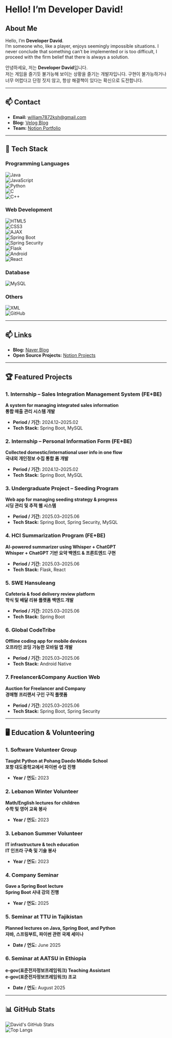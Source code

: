 # Hello! I’m Developer David! 

## About Me  

Hello, I’m **Developer David**.  
I’m someone who, like a player, enjoys seemingly impossible situations. I never conclude that something can’t be implemented or is too difficult, I proceed with the firm belief that there is always a solution.  

안녕하세요, 저는 **Developer David**입니다.  
저는 게임을 즐기듯 불가능해 보이는 상황을 즐기는 개발자입니다. 구현이 불가능하거나 너무 어렵다고 단정 짓지 않고, 항상 해결책이 있다는 확신으로 도전합니다.

---

## 📫 Contact  

- **Email:** [william7872ksh@gmail.com](mailto:william7872ksh@gmail.com)  
- **Blog:** [Velog Blog](https://velog.io/@ksh01p/series)  
- **Team:** [Notion Portfolio](https://lac0236.notion.site/forhim)

---

## 🔧 Tech Stack  

### Programming Languages   
![Java](https://img.shields.io/badge/Java-007396?style=for-the-badge&logo=java&logoColor=white)  
![JavaScript](https://img.shields.io/badge/JavaScript-F7DF1E?style=for-the-badge&logo=javascript&logoColor=black)  
![Python](https://img.shields.io/badge/Python-3776AB?style=for-the-badge&logo=python&logoColor=white)  
![C](https://img.shields.io/badge/C-00599C?style=for-the-badge&logo=c&logoColor=white)  
![C++](https://img.shields.io/badge/C++-00599C?style=for-the-badge&logo=cplusplus&logoColor=white)

### Web Development  
![HTML5](https://img.shields.io/badge/HTML5-E34F26?style=flat-square&logo=html5&logoColor=white)  
![CSS3](https://img.shields.io/badge/CSS3-1572B6?style=flat-square&logo=css3&logoColor=white)  
![AJAX](https://img.shields.io/badge/AJAX-00599C?style=for-the-badge&logo=ajax&logoColor=white)  
![Spring Boot](https://img.shields.io/badge/Spring%20Boot-6DB33F?style=for-the-badge&logo=springboot&logoColor=white)  
![Spring Security](https://img.shields.io/badge/Spring%20Security-6DB33F?style=for-the-badge&logo=springsecurity&logoColor=white)  
![Flask](https://img.shields.io/badge/Flask-000000?style=for-the-badge&logo=flask&logoColor=white)  
![Android](https://img.shields.io/badge/Android-3DDC84?style=for-the-badge&logo=android&logoColor=white)  
![React](https://img.shields.io/badge/React-61DAFB?style=for-the-badge&logo=react&logoColor=black)

### Database    
![MySQL](https://img.shields.io/badge/MySQL-4479A1?style=for-the-badge&logo=mysql&logoColor=white)

### Others  
![XML](https://img.shields.io/badge/XML-FF6600?style=for-the-badge&logo=xml&logoColor=white)  
![GitHub](https://img.shields.io/badge/GitHub-181717?style=for-the-badge&logo=github&logoColor=white)

---

## 📫 Links  

- **Blog:** [Naver Blog](https://blog.naver.com/factory_ksh)  
- **Open Source Projects:** [Notion Projects](https://lac0236.notion.site/forhim)

---

## 🏆 Featured Projects  

### 1. Internship – Sales Integration Management System (FE+BE)  
**A system for managing integrated sales information**  
**통합 매출 관리 시스템 개발**  
- **Period / 기간:** 2024.12–2025.02  
- **Tech Stack:** Spring Boot, MySQL

### 2. Internship – Personal Information Form (FE+BE)  
**Collected domestic/international user info in one flow**  
**국내외 개인정보 수집 통합 폼 개발**  
- **Period / 기간:** 2024.12–2025.02  
- **Tech Stack:** Spring Boot, MySQL

### 3. Undergraduate Project – Seeding Program  
**Web app for managing seeding strategy & progress**  
**시딩 관리 및 추적 웹 시스템**  
- **Period / 기간:** 2025.03–2025.06  
- **Tech Stack:** Spring Boot, Spring Security, MySQL

### 4. HCI Summarization Program (FE+BE)  
**AI-powered summarizer using Whisper + ChatGPT**  
**Whisper + ChatGPT 기반 요약 백엔드 & 프론트엔드 구현**  
- **Period / 기간:** 2025.03–2025.06  
- **Tech Stack:** Flask, React

### 5. SWE Hansuleang  
**Cafeteria & food delivery review platform**  
**학식 및 배달 리뷰 플랫폼 백엔드 개발**  
- **Period / 기간:** 2025.03–2025.06  
- **Tech Stack:** Spring Boot

### 6. Global CodeTribe  
**Offline coding app for mobile devices**  
**오프라인 코딩 가능한 모바일 앱 개발**  
- **Period / 기간:** 2025.03–2025.06  
- **Tech Stack:** Android Native

### 7. Freelancer&Company Auction Web  
**Auction for Freelancer and Company**  
**경매형 프리랜서 구인 구직 플랫폼**  
- **Period / 기간:** 2025.03–2025.06  
- **Tech Stack:** Spring Boot, Spring Security
---

## 🖥️ Education & Volunteering  

### 1. Software Volunteer Group  
**Taught Python at Pohang Daedo Middle School**  
**포항 대도중학교에서 파이썬 수업 진행**  
- **Year / 연도:** 2023

### 2. Lebanon Winter Volunteer  
**Math/English lectures for children**  
**수학 및 영어 교육 봉사**  
- **Year / 연도:** 2023

### 3. Lebanon Summer Volunteer  
**IT infrastructure & tech education**  
**IT 인프라 구축 및 기술 봉사**  
- **Year / 연도:** 2023

### 4. Company Seminar  
**Gave a Spring Boot lecture**  
**Spring Boot 사내 강의 진행**  
- **Year / 연도:** 2025

### 5. Seminar at TTU in Tajikistan  
**Planned lectures on Java, Spring Boot, and Python**  
**자바, 스프링부트, 파이썬 관련 국제 세미나**  
- **Date / 연도:** June 2025

### 6. Seminar at AATSU in Ethiopia  
**e-gov(표준전자정보프레임워크) Teaching Assistant**  
**e-gov(표준전자정보프레임워크) 조교**  
- **Date / 연도:** August 2025

---

## 📊 GitHub Stats  

![David's GitHub Stats](https://github-readme-stats.vercel.app/api?username=ksh01p&show_icons=true&theme=radical)  
![Top Langs](https://github-readme-stats.vercel.app/api/top-langs/?username=ksh01p&layout=compact&theme=radical)
